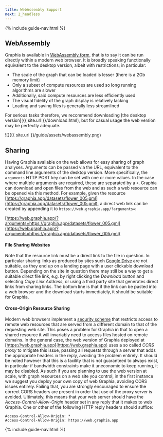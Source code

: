 ```yaml
---
title: WebAssembly Support
next: 2_headless
---
```


{% include guide-nav.html %}

## WebAssembly

Graphia is available in [WebAssembly form](https://web.graphia.app), that is to say it can be run directly within a modern web browser. It is broadly speaking functionally equivalent to the desktop version, albeit with restrictions; in particular:
- The scale of the graph that can be loaded is lesser (there is a 2Gb memory limit)
- Only a subset of compute resources are used so long running algorithms are slower
- Additionally, said compute resources are less efficiently used
- The visual fidelity of the graph display is relatively lacking
- Loading and saving files is generally less streamlined

For serious tasks therefore, we recommend downloading [the desktop version]({{ site.url }}/download.html), but for casual usage the web version may be perfectly adequate.

![]({{ site.url }}/guide/assets/webassembly.png)

## Sharing

Having Graphia available on the web allows for easy sharing of graph analyses. Arguments can be passed via the URL, equivalent to the command line arguments of the desktop version. More specifically, the `arguments` HTTP POST key can be set with one or more values. In the case where multiple arguments are required, these are separated by a `+`. Graphia can download and open files from the web and as such a web resource can be opened via this method. For example, given the resource [https://graphia.app/datasets/flower_005.gml](https://graphia.app/datasets/flower_005.gml), a direct web link can be created by appending it to `https://web.graphia.app/?arguments=`:

[https://web.graphia.app/?arguments=https://graphia.app/datasets/flower_005.gml](https://web.graphia.app/?arguments=https://graphia.app/datasets/flower_005.gml)

#### File Sharing Websites

Note that the resource link must be a direct link to the file in question. In particular sharing links as produced by sites such [Google Drive](https://drive.google.com/) are not suitable, as they end up on a landing page with a user clickable download button. Depending on the site in question there may still be a way to get a suitable direct file link, e.g. by right clicking the *Download* button and selecting *Copy Link Address*, or using a third party site that generates direct links from sharing links. The bottom line is that if the link can be pasted into a web browser and the download starts immediately, it should be suitable for Graphia.

#### Cross-Origin Resource Sharing

Modern web browsers implement a [security scheme](https://en.wikipedia.org/wiki/Cross-origin_resource_sharing) that restricts access to remote web resources that are served from a different domain to that of the requesting web site. This poses a problem for Graphia in that to open a shared resource it will invariably need to access files hosted on remote domains. In the general case, the web version of Graphia deployed at [https://web.graphia.app](https://web.graphia.app) uses a so called *CORS proxy* to mitigate this issue, passing all requests through a server that adds the appropriate headers in the reply, avoiding the problem entirely. It should be noted however that this is a facility that is not guaranteed to always exist, in particular if bandwidth constraints make it uneconomic to keep running, it may be disabled. As such if you are planning to use the web version at scale, with graph resources on a web site you control, in the first instance we suggest you deploy your own copy of web Graphia, avoiding CORS issues entirely. Failing that, you are strongly encouraged to ensure the correct CORS headers are present in order that use of the proxy server is avoided. Ultimately, this means that your web server should have the *Access-Control-Allow-Origin* header set in any reply that it makes to web Graphia. One or other of the following HTTP reply headers should suffice:

```
Access-Control-Allow-Origin: *
Access-Control-Allow-Origin: https://web.graphia.app
```

{% include guide-nav.html %}
